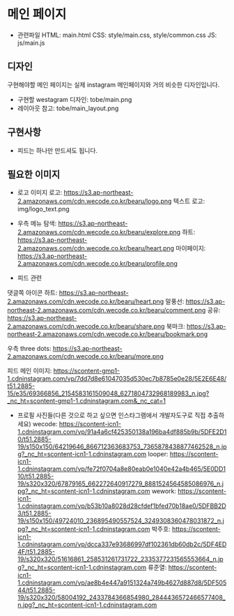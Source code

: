 
# 메인 페이지

- 관련파일
HTML: main.html
CSS: style/main.css, style/common.css
JS: js/main.js

## 디자인
구현해야할 메인 페이지는 실제 instagram 메인페이지와 거의 비슷한 디자인입니다.

- 구현할 westagram 디자인: tobe/main.png
- 레이아웃 참고: tobe/main_layout.png

## 구현사항
- 피드는 하나만 만드셔도 됩니다.

## 필요한 이미지

- 로고
이미지 로고: https://s3.ap-northeast-2.amazonaws.com/cdn.wecode.co.kr/bearu/logo.png
텍스트 로고: img/logo_text.png

- 우측 메뉴
탐색: https://s3.ap-northeast-2.amazonaws.com/cdn.wecode.co.kr/bearu/explore.png
하트: https://s3.ap-northeast-2.amazonaws.com/cdn.wecode.co.kr/bearu/heart.png
마이페이지: https://s3.ap-northeast-2.amazonaws.com/cdn.wecode.co.kr/bearu/profile.png

- 피드 관련

댓글쪽 아이콘
하트: https://s3.ap-northeast-2.amazonaws.com/cdn.wecode.co.kr/bearu/heart.png
말풍선: https://s3.ap-northeast-2.amazonaws.com/cdn.wecode.co.kr/bearu/comment.png
공유: https://s3.ap-northeast-2.amazonaws.com/cdn.wecode.co.kr/bearu/share.png
북마크: https://s3.ap-northeast-2.amazonaws.com/cdn.wecode.co.kr/bearu/bookmark.png


우측 three dots: https://s3.ap-northeast-2.amazonaws.com/cdn.wecode.co.kr/bearu/more.png

피드 메인 이미지: https://scontent-gmp1-1.cdninstagram.com/vp/7dd7d8e61047035d530ec7b8785e0e28/5E2E6E48/t51.2885-15/e35/69366856_2154583161509048_6271804732968189983_n.jpg?_nc_ht=scontent-gmp1-1.cdninstagram.com&_nc_cat=1

- 프로필 사진들(다른 것으로 하고 싶으면 인스타그램에서 개발자도구로 직접 추출하세요)
wecode: https://scontent-icn1-1.cdninstagram.com/vp/91a4a6cf425350138a196ba4df885b9b/5DFE2D10/t51.2885-19/s150x150/64219646_866712363683753_7365878438877462528_n.jpg?_nc_ht=scontent-icn1-1.cdninstagram.com
looper: https://scontent-icn1-1.cdninstagram.com/vp/fe72f0704a8e80eab0e1040e42a4b465/5E0DD110/t51.2885-19/s320x320/67879165_662272640917279_8881524564585086976_n.jpg?_nc_ht=scontent-icn1-1.cdninstagram.com
wework: https://scontent-icn1-1.cdninstagram.com/vp/b53b10a8028d28cfdef1bfed70b18ae0/5DFBB2D3/t51.2885-19/s150x150/49724010_236895490557524_3249308360478031872_n.jpg?_nc_ht=scontent-icn1-1.cdninstagram.com
박주호: https://scontent-icn1-1.cdninstagram.com/vp/dcca337e93686997df102361db60db2c/5DF4ED4F/t51.2885-19/s320x320/51616861_258531261731722_2335377231565553664_n.jpg?_nc_ht=scontent-icn1-1.cdninstagram.com
류준열: https://scontent-icn1-1.cdninstagram.com/vp/ae8b4e447a9151324a749b4627d887d8/5DF50544/t51.2885-19/s320x320/58004192_2433784366854980_2844436572466577408_n.jpg?_nc_ht=scontent-icn1-1.cdninstagram.com


